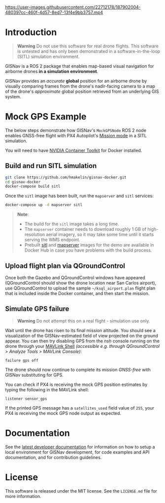 https://user-images.githubusercontent.com/22712178/187902004-480397cc-460f-4d57-8ed7-13f4e9bb3757.mp4

# Introduction

> **Warning** Do not use this software for real drone flights. This software is untested and has only been demonstrated
> in a software-in-the-loop (SITL) simulation environment.

GISNav is a ROS 2 package that enables map-based visual navigation for airborne drones **in a simulation environment**.

GISNav provides an *accurate* **global** position for an airborne drone by visually comparing frames from the drone's 
nadir-facing camera to a map of the drone's *approximate* global position retrieved from an underlying 
GIS system.

# Mock GPS Example

The below steps demonstrate how GISNav's `MockGPSNode` ROS 2 node enables GNSS-free flight with PX4 Autopilot's 
[Mission mode][1] in a SITL simulation.

You will need to have [NVIDIA Container Toolkit][2] for Docker installed.

[1]: https://docs.px4.io/v1.12/en/flight_modes/mission.html

[2]: https://docs.nvidia.com/datacenter/cloud-native/container-toolkit/install-guide.html

## Build and run SITL simulation

```bash
git clone https://github.com/hmakelin/gisnav-docker.git
cd gisnav-docker
docker-compose build sitl
```

Once the `sitl` image has been built, run the `mapserver` and `sitl` services:

```bash
docker-compose up -d mapserver sitl
```

> **Note**:
> * The build for the `sitl` image takes a long time.
> * The `mapserver` container needs to download roughly 1 GB of high-resolution aerial imagery, so it may take some 
>   time until it starts serving the WMS endpoint.
> * Prebuilt [sitl][4] and [mapserver][5] images for the demo are available in Docker Hub in case you have problems with
>   the build process.

[4]: https://hub.docker.com/r/hmakelin/gisnav-sitl
[5]: https://hub.docker.com/r/hmakelin/gisnav-mapserver

## Upload flight plan via QGroundControl

Once both the Gazebo and QGroundControl windows have appeared (QGroundControl should show the drone location near San 
Carlos airport), use QGroundControl to upload the sample `~/ksql_airport.plan` flight plan that is included inside the 
Docker container, and then start the mission.

## Simulate GPS failure

> **Warning** Do not attempt this on a real flight - simulation use only.

Wait until the drone has risen to its final mission altitude. You should see a visualization of the GISNav-estimated 
field of view projected on the ground appear. You can then try disabling GPS from the *nsh* console running on the drone
through your [MAVLink Shell][6] *(accessible e.g. through QGroundControl > Analyze Tools > MAVLink Console)*:

```
failure gps off
```

The drone should now continue to complete its mission *GNSS-free* with GISNav substituting for GPS.

You can check if PX4 is receiving the mock GPS position estimates by typing the following in the MAVLink shell:

```
listener sensor_gps
```

If the printed GPS message has a `satellites_used` field value of `255`, your PX4 is receiving the mock GPS node output 
as expected.

[6]: https://docs.px4.io/main/en/debug/mavlink_shell.html#qgroundcontrol

# Documentation

See the [latest developer documentation][7] for information on how to setup a local environment for GISNav development, 
for code examples and API documentation, and for contribution guidelines.

[7]: https://hmakelin.github.io/gisnav

# License

This software is released under the MIT license. See the `LICENSE.md` file for more information.
